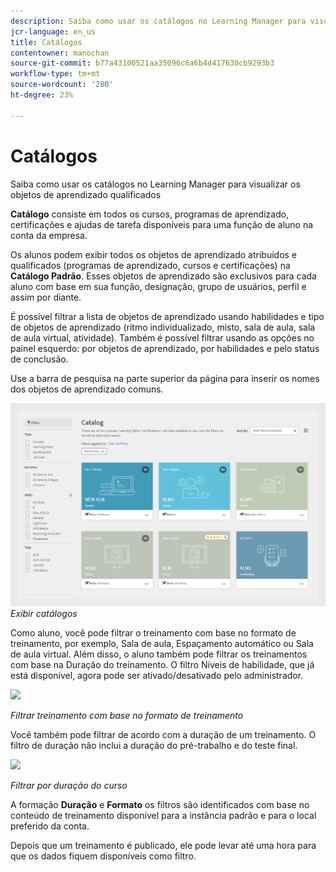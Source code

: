 ```yaml
---
description: Saiba como usar os catálogos no Learning Manager para visualizar os objetos de aprendizado qualificados
jcr-language: en_us
title: Catálogos
contentowner: manochan
source-git-commit: b77a43100521aa35096c6a6b4d417630cb9293b3
workflow-type: tm+mt
source-wordcount: '280'
ht-degree: 23%

---
```




# Catálogos

Saiba como usar os catálogos no Learning Manager para visualizar os objetos de aprendizado qualificados

**Catálogo** consiste em todos os cursos, programas de aprendizado, certificações e ajudas de tarefa disponíveis para uma função de aluno na conta da empresa.

Os alunos podem exibir todos os objetos de aprendizado atribuídos e qualificados (programas de aprendizado, cursos e certificações) na **Catálogo Padrão**. Esses objetos de aprendizado são exclusivos para cada aluno com base em sua função, designação, grupo de usuários, perfil e assim por diante.

É possível filtrar a lista de objetos de aprendizado usando habilidades e tipo de objetos de aprendizado (ritmo individualizado, misto, sala de aula, sala de aula virtual, atividade). Também é possível filtrar usando as opções no painel esquerdo: por objetos de aprendizado, por habilidades e pelo status de conclusão.

Use a barra de pesquisa na parte superior da página para inserir os nomes dos objetos de aprendizado comuns.

![](assets/catalogs.png)
*Exibir catálogos*

Como aluno, você pode filtrar o treinamento com base no formato de treinamento, por exemplo, Sala de aula, Espaçamento automático ou Sala de aula virtual. Além disso, o aluno também pode filtrar os treinamentos com base na Duração do treinamento. O filtro Níveis de habilidade, que já está disponível, agora pode ser ativado/desativado pelo administrador.

![](assets/image014.png)

*Filtrar treinamento com base no formato de treinamento*

Você também pode filtrar de acordo com a duração de um treinamento. O filtro de duração não inclui a duração do pré-trabalho e do teste final.

![](assets/image015.png)

*Filtrar por duração do curso*

A formação **Duração** e **Formato** os filtros são identificados com base no conteúdo de treinamento disponível para a instância padrão e para o local preferido da conta.

Depois que um treinamento é publicado, ele pode levar até uma hora para que os dados fiquem disponíveis como filtro.

